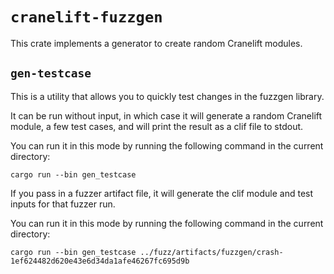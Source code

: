# `cranelift-fuzzgen`

This crate implements a generator to create random Cranelift modules.

## `gen-testcase`

This is a utility that allows you to quickly test changes in the fuzzgen library.

It can be run without input, in which case it will generate a random Cranelift module, a few test cases,
and will print the result as a clif file to stdout.

You can run it in this mode by running the following command in the current directory:
```
cargo run --bin gen_testcase 
```


If you pass in a fuzzer artifact file, it will generate the clif module and test inputs
for that fuzzer run.

You can run it in this mode by running the following command in the current directory:
```
cargo run --bin gen_testcase ../fuzz/artifacts/fuzzgen/crash-1ef624482d620e43e6d34da1afe46267fc695d9b
```
